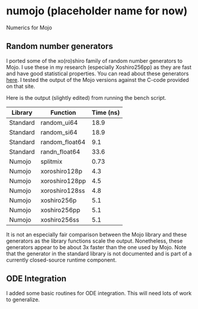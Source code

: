 # numojo (placeholder name for now)
Numerics for Mojo

## Random number generators

I ported some of the xo(ro)shiro family of random number generators to Mojo. I use these in my research (especially Xoshiro256pp) as they are fast and have good statistical properties. You can read about these generators [here](https://prng.di.unimi.it/). I tested the output of the Mojo versions against the C-code provided on that site.

Here is the output (slightly edited) from running the bench script.

| Library  | Function    | Time (ns) |
| -------- | ----------- | --------- |
| Standard | random_ui64 | 18.9 |
| Standard | random_si64 | 18.9 |
| Standard | random_float64 | 9.1 |
| Standard | randn_float64 | 33.6 |
| Numojo | splitmix | 0.73 |
| Numojo | xoroshiro128p | 4.3 |
| Numojo | xoroshiro128pp | 4.5 |
| Numojo | xoroshiro128ss | 4.8 |
| Numojo | xoshiro256p | 5.1 |
| Numojo | xoshiro256pp | 5.1 |
| Numojo | xoshiro256ss | 5.1 |

It is not an especially fair comparison between the Mojo library and these generators as the library functions scale the output. Nonetheless, these generators appear to be about 3x faster than the one used by Mojo. Note that the generator in the standard library is not documented and is part of a currently closed-source runtime component.

## ODE Integration

I added some basic routines for ODE integration. This will need lots of work to generalize.
